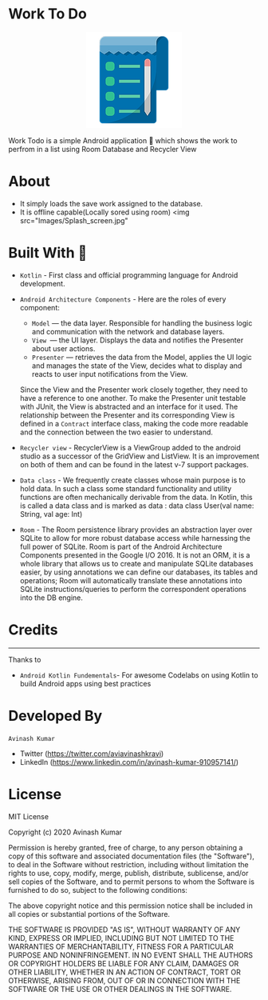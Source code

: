 # Work To Do
<p align ="center">
<img src="Images/ic_icon.png"
</p>

Work Todo is a simple Android application 📱 which shows the work to perfrom in a list using Room Database and Recycler View
# About

- It simply loads the save work assigned to the database.
- It is offline capable(Locally sored using room)
<img src="Images/Splash_screen.jpg"


# Built With 🔨
 - ```Kotlin``` - First class and official programming language for Android development.
 - ```Android Architecture Components``` - Here are the roles of every component:

    - ```Model``` — the data layer. Responsible for handling the business logic and communication with the network and database layers.
    - ```View ```— the UI layer. Displays the data and notifies the Presenter about user actions.
    - ```Presenter``` — retrieves the data from the Model, applies the UI logic and manages the state of the View, decides what to display and reacts to user input notifications from the View.
    
    Since the View and the Presenter work closely together, they need to have a reference to one another. To make the Presenter unit testable with JUnit, the View is abstracted and an interface for it used. The relationship between the Presenter and its corresponding View is defined in a ```Contract``` interface class, making the code more readable and the connection between the two easier to understand.
- ```Recycler view``` - RecyclerView is a ViewGroup added to the android studio as a successor of the GridView and ListView. It is an improvement on both of them and can be found in the latest v-7 support packages.
- ```Data class``` - We frequently create classes whose main purpose is to hold data. In such a class some standard functionality and utility functions are often mechanically derivable from the data. In Kotlin, this is called a data class and is marked as data : data class User(val name: String, val age: Int)
- ```Room``` -    The Room persistence library provides an abstraction layer over SQLite to allow for more robust database access while harnessing the full power of SQLite. Room is part of the Android Architecture Components presented in the Google I/O 2016. It is not an ORM, it is a whole library that allows us to create and manipulate SQLite databases easier, by using annotations we can define our databases, its tables and operations; Room will automatically translate these annotations into SQLite instructions/queries to perform the correspondent operations into the DB engine.

# Credits
---
Thanks to
- ```Android Kotlin Fundementals```- For awesome Codelabs on using Kotlin to build Android apps using best practices

#  Developed By
```Avinash Kumar```
- Twitter (https://twitter.com/aviavinashkravi)
- LinkedIn (https://www.linkedin.com/in/avinash-kumar-910957141/)

# License
MIT License

Copyright (c) 2020 Avinash Kumar

Permission is hereby granted, free of charge, to any person obtaining a copy
of this software and associated documentation files (the "Software"), to deal
in the Software without restriction, including without limitation the rights
to use, copy, modify, merge, publish, distribute, sublicense, and/or sell
copies of the Software, and to permit persons to whom the Software is
furnished to do so, subject to the following conditions:

The above copyright notice and this permission notice shall be included in all
copies or substantial portions of the Software.

THE SOFTWARE IS PROVIDED "AS IS", WITHOUT WARRANTY OF ANY KIND, EXPRESS OR
IMPLIED, INCLUDING BUT NOT LIMITED TO THE WARRANTIES OF MERCHANTABILITY,
FITNESS FOR A PARTICULAR PURPOSE AND NONINFRINGEMENT. IN NO EVENT SHALL THE
AUTHORS OR COPYRIGHT HOLDERS BE LIABLE FOR ANY CLAIM, DAMAGES OR OTHER
LIABILITY, WHETHER IN AN ACTION OF CONTRACT, TORT OR OTHERWISE, ARISING FROM,
OUT OF OR IN CONNECTION WITH THE SOFTWARE OR THE USE OR OTHER DEALINGS IN THE
SOFTWARE.
